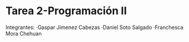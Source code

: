 # Tarea 2-Programación II
Integrantes:
·Gaspar Jímenez Cabezas
·Daniel Soto Salgado
·Franchesca Mora Chehuan
